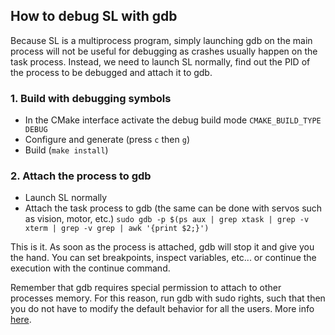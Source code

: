 How to debug SL with gdb
------------------------

Because SL is a multiprocess program, simply launching gdb on the main
process will not be useful for debugging as crashes usually happen on the
task process. Instead, we need to launch SL normally, find out the PID of
the process to be debugged and attach it to gdb.

### 1. Build with debugging symbols
* In the CMake interface activate the debug build mode
  `CMAKE_BUILD_TYPE DEBUG`
* Configure and generate (press `c` then `g`)
* Build (`make install`)

### 2. Attach the process to gdb
* Launch SL normally
* Attach the task process to gdb (the same can be done with servos such as
  vision, motor, etc.)
  `sudo gdb -p $(ps aux | grep xtask | grep -v xterm | grep -v grep | awk '{print $2;}')`

This is it. As soon as the process is attached, gdb will stop it and give
you the hand. You can set breakpoints, inspect variables, etc... or continue
the execution with the continue command.

Remember that gdb requires special permission to attach to other processes
memory. For this reason, run gdb with sudo rights, such that then you do
not have to modify the default behavior for all the users. More info
[here](https://wiki.ubuntu.com/SecurityTeam/Roadmap/KernelHardening#ptrace).
